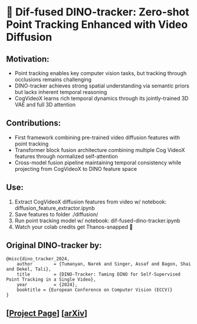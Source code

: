 # 🦖 Dif-fused DINO-tracker: Zero-shot Point Tracking Enhanced with Video Diffusion 

## Motivation: 
- Point tracking enables key computer vision tasks, but tracking through occlusions remains challenging
- DINO-tracker achieves strong spatial understanding via semantic priors but lacks inherent temporal reasoning
- CogVideoX learns rich temporal dynamics through its jointly-trained 3D VAE and full 3D attention 

## Contributions:
- First framework combining pre-trained video diffusion features with point tracking
- Transformer block fusion architecture combining multiple Cog VideoX features through normalized self-attention
- Cross-model fusion pipeline maintaining temporal consistency while projecting from CogVideoX to DINO feature space

## Use:
1. Extract CogVideoX diffusion features from video w/ notebook: diffusion_feature_extractor.ipynb
2. Save features to folder ./diffusion/<video-id>
3. Run point tracking model w/ notebook: dif-fused-dino-tracker.ipynb
4. Watch your colab credits get Thanos-snapped 🫡


## Original DINO-tracker by:
```
@misc{dino_tracker_2024,
    author        = {Tumanyan, Narek and Singer, Assaf and Bagon, Shai and Dekel, Tali},
    title         = {DINO-Tracker: Taming DINO for Self-Supervised Point Tracking in a Single Video},
    year          = {2024},
    booktitle = {European Conference on Computer Vision (ECCV)}
}
```
## [<a href="https://dino-tracker.github.io/" target="_blank">Project Page</a>] [<a href="https://arxiv.org/abs/2403.14548" target="_blank">arXiv</a>]

